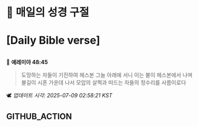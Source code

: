 # 🙏 매일의 성경 구절
# [Daily Bible verse]
##
<!-- START_BIBLE_VERSE -->
📖 **예레미야 48:45**
> 도망하는 자들이 기진하여 헤스본 그늘 아래에 서니 이는 불이 헤스본에서 나며 불길이 시혼 가운데 나서 모압의 살쩍과 떠드는 자들의 정수리를 사름이로다

🕊️ _업데이트 시각: 2025-07-09 02:58:21 KST_
  <!-- END_BIBLE_VERSE -->
## GITHUB_ACTION

